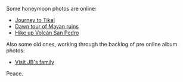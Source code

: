 <!--
.. title: Honeymoon photos
.. slug: honeymoon-photos
.. date: 2008-05-08 20:50:03-05:00
.. tags: Photos
.. category: Photos
.. link: 
.. description: 
.. type: text
-->


Some honeymoon photos are online:

- [Journey to Tikal](https://photos.google.com/album/AF1QipNdpyLpG4OxnmmOm4IJgE4TfnFshCIMMY_lGu6vh)
- [Dawn tour of Mayan ruins](https://photos.google.com/album/AF1QipNSFJm_uHAdIvPtmDtOLI1J26u9QPcWJvoTHimK)
- [Hike up Volcán San Pedro](https://photos.google.com/album/AF1QipMna0ZW7KfPoEGV_0qY9eKQGjjnheZD7fQBuGBS)

Also some old ones, working through the backlog of pre online album
photos:

- [Visit JB's family](https://photos.google.com/album/AF1QipNXeuPyr90ZOVb3RIrzhHCb3405YWKja3qnkts7h)

Peace.
